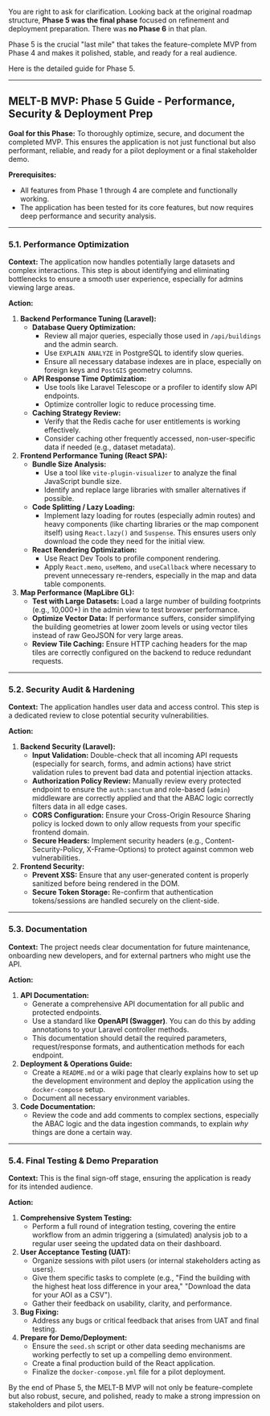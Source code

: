 You are right to ask for clarification. Looking back at the original roadmap structure, **Phase 5 was the final phase** focused on refinement and deployment preparation. There was **no Phase 6** in that plan.

Phase 5 is the crucial "last mile" that takes the feature-complete MVP from Phase 4 and makes it polished, stable, and ready for a real audience.

Here is the detailed guide for Phase 5.

---

## **MELT-B MVP: Phase 5 Guide - Performance, Security & Deployment Prep**

**Goal for this Phase:** To thoroughly optimize, secure, and document the completed MVP. This ensures the application is not just functional but also performant, reliable, and ready for a pilot deployment or a final stakeholder demo.

**Prerequisites:**
*   All features from Phase 1 through 4 are complete and functionally working.
*   The application has been tested for its core features, but now requires deep performance and security analysis.

---

### **5.1. Performance Optimization**

**Context:** The application now handles potentially large datasets and complex interactions. This step is about identifying and eliminating bottlenecks to ensure a smooth user experience, especially for admins viewing large areas.

**Action:**

1.  **Backend Performance Tuning (Laravel):**
    *   **Database Query Optimization:**
        *   Review all major queries, especially those used in `/api/buildings` and the admin search.
        *   Use `EXPLAIN ANALYZE` in PostgreSQL to identify slow queries.
        *   Ensure all necessary database indexes are in place, especially on foreign keys and `PostGIS` geometry columns.
    *   **API Response Time Optimization:**
        *   Use tools like Laravel Telescope or a profiler to identify slow API endpoints.
        *   Optimize controller logic to reduce processing time.
    *   **Caching Strategy Review:**
        *   Verify that the Redis cache for user entitlements is working effectively.
        *   Consider caching other frequently accessed, non-user-specific data if needed (e.g., dataset metadata).
2.  **Frontend Performance Tuning (React SPA):**
    *   **Bundle Size Analysis:**
        *   Use a tool like `vite-plugin-visualizer` to analyze the final JavaScript bundle size.
        *   Identify and replace large libraries with smaller alternatives if possible.
    *   **Code Splitting / Lazy Loading:**
        *   Implement lazy loading for routes (especially admin routes) and heavy components (like charting libraries or the map component itself) using `React.lazy()` and `Suspense`. This ensures users only download the code they need for the initial view.
    *   **React Rendering Optimization:**
        *   Use React Dev Tools to profile component rendering.
        *   Apply `React.memo`, `useMemo`, and `useCallback` where necessary to prevent unnecessary re-renders, especially in the map and data table components.
3.  **Map Performance (MapLibre GL):**
    *   **Test with Large Datasets:** Load a large number of building footprints (e.g., 10,000+) in the admin view to test browser performance.
    *   **Optimize Vector Data:** If performance suffers, consider simplifying the building geometries at lower zoom levels or using vector tiles instead of raw GeoJSON for very large areas.
    *   **Review Tile Caching:** Ensure HTTP caching headers for the map tiles are correctly configured on the backend to reduce redundant requests.

---

### **5.2. Security Audit & Hardening**

**Context:** The application handles user data and access control. This step is a dedicated review to close potential security vulnerabilities.

**Action:**

1.  **Backend Security (Laravel):**
    *   **Input Validation:** Double-check that all incoming API requests (especially for search, forms, and admin actions) have strict validation rules to prevent bad data and potential injection attacks.
    *   **Authorization Policy Review:** Manually review every protected endpoint to ensure the `auth:sanctum` and role-based (`admin`) middleware are correctly applied and that the ABAC logic correctly filters data in all edge cases.
    *   **CORS Configuration:** Ensure your Cross-Origin Resource Sharing policy is locked down to only allow requests from your specific frontend domain.
    *   **Secure Headers:** Implement security headers (e.g., Content-Security-Policy, X-Frame-Options) to protect against common web vulnerabilities.
2.  **Frontend Security:**
    *   **Prevent XSS:** Ensure that any user-generated content is properly sanitized before being rendered in the DOM.
    *   **Secure Token Storage:** Re-confirm that authentication tokens/sessions are handled securely on the client-side.

---

### **5.3. Documentation**

**Context:** The project needs clear documentation for future maintenance, onboarding new developers, and for external partners who might use the API.

**Action:**

1.  **API Documentation:**
    *   Generate a comprehensive API documentation for all public and protected endpoints.
    *   Use a standard like **OpenAPI (Swagger)**. You can do this by adding annotations to your Laravel controller methods.
    *   This documentation should detail the required parameters, request/response formats, and authentication methods for each endpoint.
2.  **Deployment & Operations Guide:**
    *   Create a `README.md` or a wiki page that clearly explains how to set up the development environment and deploy the application using the `docker-compose` setup.
    *   Document all necessary environment variables.
3.  **Code Documentation:**
    *   Review the code and add comments to complex sections, especially the ABAC logic and the data ingestion commands, to explain *why* things are done a certain way.

---

### **5.4. Final Testing & Demo Preparation**

**Context:** This is the final sign-off stage, ensuring the application is ready for its intended audience.

**Action:**

1.  **Comprehensive System Testing:**
    *   Perform a full round of integration testing, covering the entire workflow from an admin triggering a (simulated) analysis job to a regular user seeing the updated data on their dashboard.
2.  **User Acceptance Testing (UAT):**
    *   Organize sessions with pilot users (or internal stakeholders acting as users).
    *   Give them specific tasks to complete (e.g., "Find the building with the highest heat loss difference in your area," "Download the data for your AOI as a CSV").
    *   Gather their feedback on usability, clarity, and performance.
3.  **Bug Fixing:**
    *   Address any bugs or critical feedback that arises from UAT and final testing.
4.  **Prepare for Demo/Deployment:**
    *   Ensure the `seed.sh` script or other data seeding mechanisms are working perfectly to set up a compelling demo environment.
    *   Create a final production build of the React application.
    *   Finalize the `docker-compose.yml` file for a pilot deployment.

By the end of Phase 5, the MELT-B MVP will not only be feature-complete but also robust, secure, and polished, ready to make a strong impression on stakeholders and pilot users.